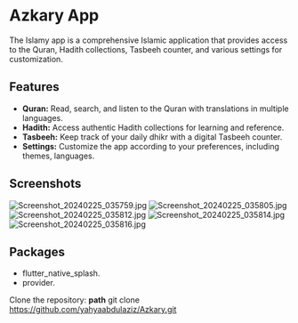# Azkary App

The Islamy app is a comprehensive Islamic application that provides access to the Quran, Hadith
collections, Tasbeeh counter, and various settings for customization.

## Features

- **Quran:** Read, search, and listen to the Quran with translations in multiple languages.
- **Hadith:** Access authentic Hadith collections for learning and reference.
- **Tasbeeh:** Keep track of your daily dhikr with a digital Tasbeeh counter.
- **Settings:** Customize the app according to your preferences, including themes, languages.

## Screenshots

![Screenshot_20240225_035759.jpg](screenshots%2FScreenshot_20240225_035759.jpg)
![Screenshot_20240225_035805.jpg](screenshots%2FScreenshot_20240225_035805.jpg)
![Screenshot_20240225_035812.jpg](screenshots%2FScreenshot_20240225_035812.jpg)
![Screenshot_20240225_035814.jpg](screenshots%2FScreenshot_20240225_035814.jpg)
![Screenshot_20240225_035816.jpg](screenshots%2FScreenshot_20240225_035816.jpg)

## Packages

- flutter_native_splash.
- provider.

Clone the repository:
**path**
git clone https://github.com/yahyaabdulaziz/Azkary.git